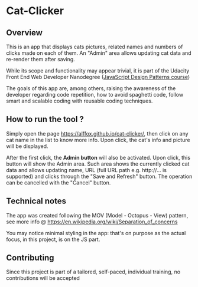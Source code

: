 # Cat-Clicker

## Overview

This is an app that displays cats pictures, related names and numbers of clicks made on each of them. An "Admin" area allows updating cat data and re-render them after saving.

While its scope and functionality may appear trivial, it is part of the Udacity Front End Web Developer Nanodegree ([JavaScript Design Patterns course](https://eu.udacity.com/course/javascript-design-patterns--ud989))

The goals of this app are, among others, raising the awareness of the developer regarding code repetition, how to avoid spaghetti code, follow smart and scalable coding with reusable coding techniques.

## How to run the tool ?

Simply open the page https://alffox.github.io/cat-clicker/, then click on any cat name in the list to know more info. Upon click, the cat's info and picture will be displayed.

After the first click, the **Admin button** will also be activated. Upon click, this button will show the Admin area. Such area shows the currently clicked cat data and allows updating name, URL (full URL path e.g. http://... is supported) and clicks through the "Save and Refresh" button. The operation can be cancelled with the "Cancel" button.

## Technical notes

The app was created following the MOV (Model - Octopus - View) pattern, see more info @ https://en.wikipedia.org/wiki/Separation_of_concerns

You may notice minimal styling in the app: that's on purpose as the actual focus, in this project, is on the JS part.

## Contributing

Since this project is part of a tailored, self-paced, individual training, no contributions will be accepted